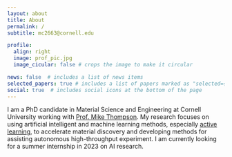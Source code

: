 ```yaml
---
layout: about
title: About
permalink: /
subtitle: mc2663@cornell.edu 

profile:
  align: right
  image: prof_pic.jpg
  image_cicular: false # crops the image to make it circular

news: false  # includes a list of news items
selected_papers: true # includes a list of papers marked as "selected={true}"
social: true  # includes social icons at the bottom of the page
---
```

I am a PhD candidate in Material Science and Engineering at Cornell University working with [Prof. Mike Thompson](https://www.engineering.cornell.edu/faculty-directory/michael-thompson). My research focuses on using artificial intelligent and machine learning methods, especially [active learning](https://www.science.org/doi/full/10.1126/sciadv.abg4930), to accelerate material discovery and developing methods for assisting autonomous high-throughput experiment. I am currently looking for a summer internship in 2023 on AI research.



